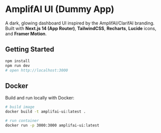 
# AmplifAI UI (Dummy App)

A dark, glowing dashboard UI inspired by the AmplifAI/ClarifAI branding. Built with **Next.js 14 (App Router)**, **TailwindCSS**, **Recharts**, **Lucide** icons, and **Framer Motion**.

## Getting Started
```bash
npm install
npm run dev
# open http://localhost:3000
```

## Docker
Build and run locally with Docker:

```bash
# build image
docker build -t amplifai-ui:latest .

# run container
docker run -p 3000:3000 amplifai-ui:latest
```
